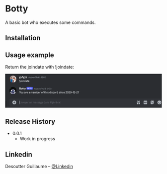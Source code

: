 # Botty

A basic bot who executes some commands.

## Installation


## Usage example

Return the joindate with !joindate:


![](exemple1.png)

## Release History

* 0.0.1
    * Work in progress

## Linkedin

Desoutter Guillaume – [@Linkedin]([https://www.linkedin.com/in/guillaume-desoutter/])



